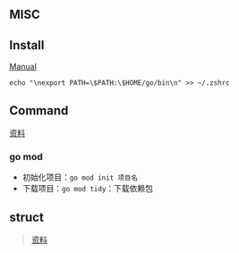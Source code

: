 ## MISC

## Install
[Manual](https://go.dev/doc/install)
```
echo "\nexport PATH=\$PATH:\$HOME/go/bin\n" >> ~/.zshrc
```

## Command
[资料](https://docs.kilvn.com/go_command_tutorial/)

### go mod

+ 初始化项目：`go mod init 项目名`
+ 下载项目：`go mod tidy`：下载依赖包

## struct

>[资料](https://github.com/golang-standards/project-layout/blob/master/README_zh.md)
